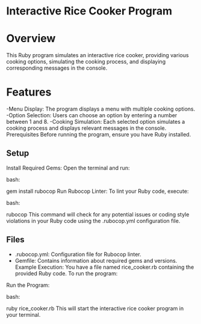 # Interactive Rice Cooker Program

# Overview

This Ruby program simulates an interactive rice cooker, providing various cooking options, simulating the cooking process, and displaying corresponding messages in the console.

# Features

 -Menu Display: The program displays a menu with multiple cooking options.
 -Option Selection: Users can choose an option by entering a number between 1 and 8.
 -Cooking Simulation: Each selected option simulates a cooking process and displays relevant messages in the console.
Prerequisites
Before running the program, ensure you have Ruby installed.

## Setup
Install Required Gems: Open the terminal and run:

bash:

gem install rubocop
Run Rubocop Linter: To lint your Ruby code, execute:

bash:

rubocop
This command will check for any potential issues or coding style violations in your Ruby code using the .rubocop.yml configuration file.

## Files
 - .rubocop.yml: Configuration file for Rubocop linter.
 - Gemfile: Contains information about required gems and versions.
Example Execution:
You have a file named rice_cooker.rb containing the provided Ruby code. To run the program:

Run the Program:

bash:

ruby rice_cooker.rb
This will start the interactive rice cooker program in your terminal.
